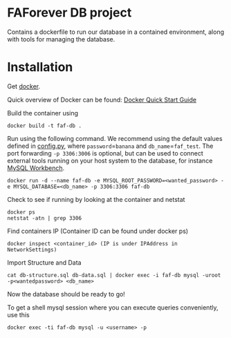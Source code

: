 # FAForever DB project

Contains a dockerfile to run our database in a contained environment, along with tools for managing the database.

# Installation

Get [docker](http://docker.com).

Quick overview of Docker can be found:
[Docker Quick Start Guide](https://docs.docker.com/engine/quickstart/)

Build the container using

    docker build -t faf-db .

Run using the following command. We recommend using the default values defined in [config.py](https://github.com/FAForever/server/blob/develop/server/config.py#L43), where `password`=`banana` and `db_name`=`faf_test`. The port forwarding `-p 3306:3006` is optional, but can be used to connect external tools running on your host system to the database, for instance [MySQL Workbench](https://www.mysql.com/products/workbench/).

    docker run -d --name faf-db -e MYSQL_ROOT_PASSWORD=<wanted_password> -e MYSQL_DATABASE=<db_name> -p 3306:3306 faf-db

Check to see if running by looking at the container and netstat

    docker ps
    netstat -atn | grep 3306

Find containers IP (Container ID can be found under docker ps)

    docker inspect <container_id> (IP is under IPAddress in NetworkSettings)

Import Structure and Data

    cat db-structure.sql db-data.sql | docker exec -i faf-db mysql -uroot -p<wantedpassword> <db_name>

Now the database should be ready to go!


To get a shell mysql session where you can execute queries conveniently, use this

    docker exec -ti faf-db mysql -u <username> -p

